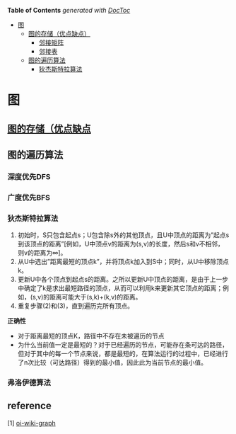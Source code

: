 <!-- START doctoc generated TOC please keep comment here to allow auto update -->

<!-- DON'T EDIT THIS SECTION, INSTEAD RE-RUN doctoc TO UPDATE -->

**Table of Contents**  *generated with [DocToc](https://github.com/thlorenz/doctoc)*

- [图](#%E5%9B%BE)
  - [图的存储（优点缺点）](#%E5%9B%BE%E7%9A%84%E5%AD%98%E5%82%A8%E4%BC%98%E7%82%B9%E7%BC%BA%E7%82%B9)
    - [邻接矩阵](#%E9%82%BB%E6%8E%A5%E7%9F%A9%E9%98%B5)
    - [邻接表](#%E9%82%BB%E6%8E%A5%E8%A1%A8)
  - [图的遍历算法](#%E5%9B%BE%E7%9A%84%E9%81%8D%E5%8E%86%E7%AE%97%E6%B3%95)
    - [狄杰斯特拉算法](#%E7%8B%84%E6%9D%B0%E6%96%AF%E7%89%B9%E6%8B%89%E7%AE%97%E6%B3%95)

<!-- END doctoc generated TOC please keep comment here to allow auto update -->

<!--

 * @Author: xingzheng
 * @Date: 2021-07-18 23:41:53
 * @LastEditTime: 2021-07-18 23:43:45
 * @LastEditors: Please set LastEditors
 * @Description: In User Settings Edit
 * @FilePath: /Job/algorithm/graph.md
-->

# 图

## [图的存储（优点缺点](https://oi-wiki.org/graph/save/)

## 图的遍历算法

### 深度优先DFS

### 广度优先BFS

### 狄杰斯特拉算法

1. 初始时，S只包含起点s；U包含除s外的其他顶点，且U中顶点的距离为”起点s到该顶点的距离”[例如，U中顶点v的距离为(s,v)的长度，然后s和v不相邻，则v的距离为∞]。
2. 从U中选出”距离最短的顶点k”，并将顶点k加入到S中；同时，从U中移除顶点k。
3. 更新U中各个顶点到起点s的距离。之所以更新U中顶点的距离，是由于上一步中确定了k是求出最短路径的顶点，从而可以利用k来更新其它顶点的距离；例如，(s,v)的距离可能大于(s,k)+(k,v)的距离。
4. 重复步骤(2)和(3)，直到遍历完所有顶点。

**正确性**

- 对于距离最短的顶点K，路径中不存在未被遍历的节点
- 为什么当前值一定是最短的？对于已经遍历的节点，可能存在条可达的路径，但对于其中的每一个节点来说，都是最短的，在算法运行的过程中，已经进行了n次比较（可达路径）得到的最小值，因此此为当前节点的最小值。

### 弗洛伊德算法

## reference

[1] [oi-wiki-graph](https://oi-wiki.org/graph/save/)
